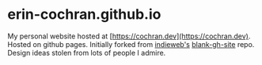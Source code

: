 # erin-cochran.github.io

My personal website hosted at [https://cochran.dev](https://cochran.dev). Hosted on github pages. Initially forked from [indieweb's](https://indieweb.org/) [blank-gh-site](https://github.com/indieweb/blank-gh-site) repo. Design ideas stolen from lots of people I admire.
